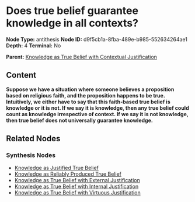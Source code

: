 # Does true belief guarantee knowledge in all contexts?

**Node Type:** antithesis
**Node ID:** d9f5cb1a-8fba-489e-b985-552634264ae1
**Depth:** 4
**Terminal:** No

**Parent:** [Knowledge as True Belief with Contextual Justification](knowledge-as-true-belief-with-contextual-justification-synthesis-ee33234f-d114-4b84-b6ce-b9aeee9dd76f.md)

## Content

**Suppose we have a situation where someone believes a proposition based on religious faith, and the proposition happens to be true. Intuitively, we either have to say that this faith-based true belief is knowledge or it is not. If we say it is knowledge, then any true belief could count as knowledge irrespective of context. If we say it is not knowledge, then true belief does not universally guarantee knowledge.**

## Related Nodes

### Synthesis Nodes

- [Knowledge as Justified True Belief](knowledge-as-justified-true-belief-synthesis-cb4f0a5a-3a76-48f1-b1ab-7b8a146134e8.md)
- [Knowledge as Reliably Produced True Belief](knowledge-as-reliably-produced-true-belief-synthesis-abc7540b-ac8f-4b83-93d9-e8d86a8a0c2f.md)
- [Knowledge as True Belief with External Justification](knowledge-as-true-belief-with-external-justification-synthesis-75393584-1b4c-497b-be56-f7b82ccb6ada.md)
- [Knowledge as True Belief with Internal Justification](knowledge-as-true-belief-with-internal-justification-synthesis-4e990ffc-4532-48fb-8546-591ee513d762.md)
- [Knowledge as True Belief with Virtuous Justification](knowledge-as-true-belief-with-virtuous-justification-synthesis-ffb63047-df74-4765-921c-5602c0c518b4.md)

